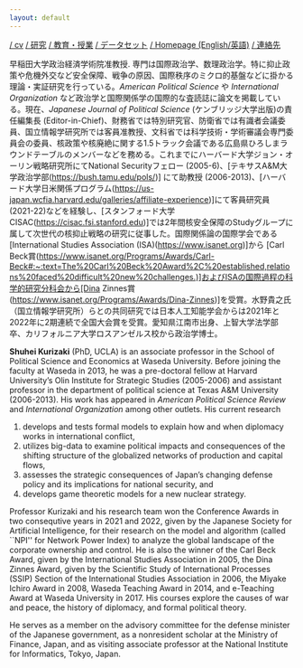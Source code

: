 ```yaml
---
layout: default
---
```


[/ cv](https://www.dropbox.com/scl/fi/jhus532e3r914euxvokpm/kurizaki-cv.pdf?rlkey=zq3e2jck4divpi45kms5u145q&dl=0) [/ 研究](./research.html) [/ 教育・授業](./teaching.html) [/ データセット](./datasets.html) [/ Homepage (English/英語)](./homepage.html) [/ 連絡先](./contact.html)

早稲田大学政治経済学術院准教授. 専門は国際政治学、数理政治学。特に抑止政策や危機外交など安全保障、戦争の原因、国際秩序のミクロ的基盤などに掛かる理論・実証研究を行っている。<i>American Political Science</i> や <i>International Organization</i> など政治学と国際関係学の国際的な査読誌に論文を掲載している。現在、<i>Japanese Journal of Political Science</i> (ケンブリッジ大学出版)の責任編集長 (Editor-in-Chief)、財務省では特別研究官、防衛省では有識者会議委員、国立情報学研究所では客員准教授、文科省では科学技術・学術審議会専門委員会の委員、核政策や核廃絶に関する1.5トラック会議である広島県ひろしまラウンドテーブルのメンバーなどを務める。これまでにハーバード大学ジョン・オーリン戦略研究所にてNational Securityフェロー (2005-6)、[テキサスA&M大学政治学部(https://bush.tamu.edu/pols/)] にて助教授 (2006-2013)、[ハーバード大学日米関係プログラム(https://us-japan.wcfia.harvard.edu/galleries/affiliate-experience)]にて客員研究員 (2021-22)などを経験し、[スタンフォード大学CISAC(https://cisac.fsi.stanford.edu)]では2年間核安全保障のStudyグループに属して次世代の核抑止戦略の研究に従事した。国際関係論の国際学会である[International Studies Association (ISA)(https://www.isanet.org)]から [Carl Beck賞(https://www.isanet.org/Programs/Awards/Carl-Beck#:~:text=The%20Carl%20Beck%20Award%2C%20established,relations%20faced%20difficult%20new%20challenges.)]およびISAの国際過程の科学的研究分科会から[Dina Zinnes賞(https://www.isanet.org/Programs/Awards/Dina-Zinnes)]を受賞。水野貴之氏（国立情報学研究所）らとの共同研究では日本人工知能学会からは2021年と2022年に2期連続で全国大会賞を受賞。愛知県江南市出身、上智大学法学部卒、カリフォルニア大学ロスアンゼルス校から政治学博士。

**Shuhei Kurizaki** (PhD, UCLA) is an associate professor in the School of Political Science and Economics at Waseda University. Before joining the faculty at Waseda in 2013, he was a pre-doctoral fellow at Harvard University’s Olin Institute for Strategic Studies (2005-2006) and assistant professor in the department of political science at Texas A&M University (2006-2013). His work has appeared in <i>American Political Science Review</i> and <i>International Organization</i> among other outlets. His current research
 1. develops and tests formal models to explain how and when diplomacy works in international conflict,
 2. utilizes big-data to examine political impacts and consequences of the shifting structure of the globalized networks of production and capital flows,
 3. assesses the strategic consequences of Japan’s changing defense policy and its implications for national security, and
 4. develops game theoretic models for a new nuclear strategy.

Professor Kurizaki and his research team won the Conference Awards in two consequtive years in 2021 and 2022, given by the Japanese Society for Artificial Intelligence, for their research on the model and algorithm (called ``NPI'' for Network Power Index) to analyze the global landscape of the corporate ownership and control.  He is also the winner of the Carl Beck Award, given by the International Studies Association in 2005, the Dina Zinnes Award, given by the Scientific Study of International Processes (SSIP) Section of the International Studies Association in 2006, the Miyake Ichiro Award in 2008, Waseda Teaching Award in 2014, and e-Teaching Award at Waseda University in 2017. His courses explore the causes of war and peace, the history of diplomacy, and formal political theory.

He serves as a member on the advisory committee for the defense minister of the Japanese government, as a nonresident scholar at the Ministry of Finance, Japan, and as visiting associate professor at the National Institute for Informatics, Tokyo, Japan.


